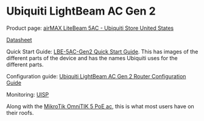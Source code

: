 # Ubiquiti LightBeam AC Gen 2

Product page: [airMAX LiteBeam 5AC - Ubiquiti Store United States](https://store.ui.com/us/en/category/all-wireless/products/litebeam-5ac)

[Datasheet](https://dl.ubnt.com/datasheets/LiteBeam/LiteBeam_AC_Gen2_DS.pdf)

Quick Start Guide: [LBE-5AC-Gen2 Quick Start Guide](https://dl.ubnt.com/qsg/LBE-5AC-Gen2/LBE-5AC-Gen2_EN.html). This has images of the different parts of the device and has the names Ubiquiti uses for the different parts.

Configuration guide: [Ubiquiti LightBeam AC Gen 2 Router Configuration Guide](../guides/configuring-routers/litebeam.md)

Monitoring: [UISP](https://tucsonmesh.uisp.com) 

Along with the [MikroTik OmniTIK 5 PoE ac](omnitik.md), this is what most users have on their roofs.
